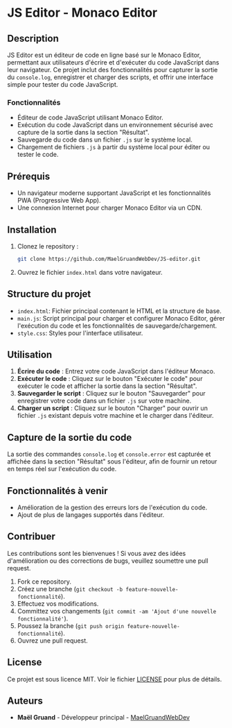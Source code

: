# JS Editor - Monaco Editor

## Description

JS Editor est un éditeur de code en ligne basé sur le Monaco Editor, permettant aux utilisateurs d'écrire et d'exécuter du code JavaScript dans leur navigateur. Ce projet inclut des fonctionnalités pour capturer la sortie du `console.log`, enregistrer et charger des scripts, et offrir une interface simple pour tester du code JavaScript.

### Fonctionnalités

- Éditeur de code JavaScript utilisant Monaco Editor.
- Exécution du code JavaScript dans un environnement sécurisé avec capture de la sortie dans la section "Résultat".
- Sauvegarde du code dans un fichier `.js` sur le système local.
- Chargement de fichiers `.js` à partir du système local pour éditer ou tester le code.

## Prérequis

- Un navigateur moderne supportant JavaScript et les fonctionnalités PWA (Progressive Web App).
- Une connexion Internet pour charger Monaco Editor via un CDN.

## Installation

1. Clonez le repository :

    ```bash
    git clone https://github.com/MaelGruandWebDev/JS-editor.git
    ```

2. Ouvrez le fichier `index.html` dans votre navigateur.

## Structure du projet

- `index.html`: Fichier principal contenant le HTML et la structure de base.
- `main.js`: Script principal pour charger et configurer Monaco Editor, gérer l'exécution du code et les fonctionnalités de sauvegarde/chargement.
- `style.css`: Styles pour l'interface utilisateur.

## Utilisation

1. **Écrire du code** : Entrez votre code JavaScript dans l'éditeur Monaco.
2. **Exécuter le code** : Cliquez sur le bouton "Exécuter le code" pour exécuter le code et afficher la sortie dans la section "Résultat".
3. **Sauvegarder le script** : Cliquez sur le bouton "Sauvegarder" pour enregistrer votre code dans un fichier `.js` sur votre machine.
4. **Charger un script** : Cliquez sur le bouton "Charger" pour ouvrir un fichier `.js` existant depuis votre machine et le charger dans l'éditeur.

## Capture de la sortie du code

La sortie des commandes `console.log` et `console.error` est capturée et affichée dans la section "Résultat" sous l'éditeur, afin de fournir un retour en temps réel sur l'exécution du code.

## Fonctionnalités à venir

- Amélioration de la gestion des erreurs lors de l'exécution du code.
- Ajout de plus de langages supportés dans l'éditeur.

## Contribuer

Les contributions sont les bienvenues ! Si vous avez des idées d'amélioration ou des corrections de bugs, veuillez soumettre une pull request.

1. Fork ce repository.
2. Créez une branche (`git checkout -b feature-nouvelle-fonctionnalité`).
3. Effectuez vos modifications.
4. Committez vos changements (`git commit -am 'Ajout d'une nouvelle fonctionnalité'`).
5. Poussez la branche (`git push origin feature-nouvelle-fonctionnalité`).
6. Ouvrez une pull request.

## License

Ce projet est sous licence MIT. Voir le fichier [LICENSE](LICENSE) pour plus de détails.

## Auteurs

- **Maël Gruand** - Développeur principal - [MaelGruandWebDev](https://github.com/MaelGruandWebDev)
